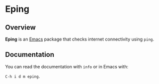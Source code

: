 # Eping

## Overview

**Eping** is an [Emacs][emacs] package that checks internet
connectivity using `ping`.

[emacs]: <https://www.gnu.org/software/emacs/>

## Documentation

You can read the documentation with `info` or in Emacs with:

`C-h i d m eping`.
